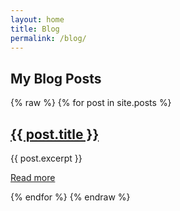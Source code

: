 ```yaml
---
layout: home
title: Blog
permalink: /blog/
---
```

## My Blog Posts
{% raw %}
{% for post in site.posts %}
  <article>
    <h2><a href="{{ post.url | relative_url }}">{{ post.title }}</a></h2>
    <p>{{ post.excerpt }}</p>
    <p><a href="{{ post.url | relative_url }}">Read more</a></p>
  </article>
{% endfor %}
{% endraw %}